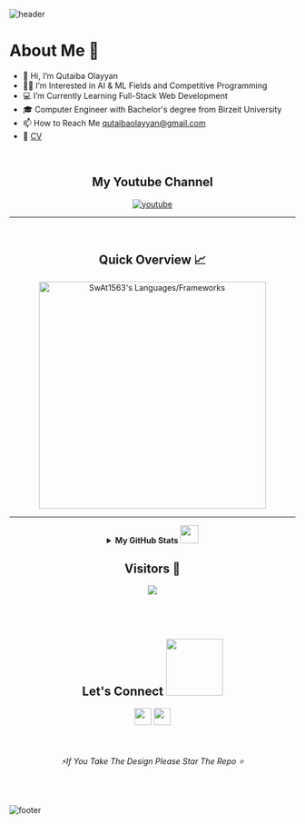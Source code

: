 <!---
![header](https://capsule-render.vercel.app/api?type=wave&color=gradient&height=280&section=header&text=Hi%20there%20👋&fontSize=90)
--->

![header](https://capsule-render.vercel.app/api?type=waving&color=gradient&height=280&section=header&text=Hi%20there%20%F0%9F%91%8B&fontSize=90)

<h1>About Me 📌</h1>

- 👋 Hi, I’m Qutaiba Olayyan
- 👨‍💻 I’m Interested in AI & ML Fields and Competitive Programming
- 💻 I’m Currently Learning Full-Stack Web Development
- 🎓 Computer Engineer with Bachelor's degree from Birzeit University
- 📫 How to Reach Me qutaibaolayyan@gmail.com
- 💫 [CV](https://swat1563.github.io/my-cv/)

<!---
SwAt1563/SwAt1563 is a ✨ special ✨ repository because its `README.md` (this file) appears on your GitHub profile.
You can click the Preview link to take a look at your changes.
--->

<br />



<h2 align="center"> My Youtube Channel</h2>
 
<div align="center">

  <a href="https://www.youtube.com/channel/UCs2ZNSfrs6EKeByw81Ftjzg">![youtube](https://img.shields.io/badge/YouTube-FF0000?style=for-the-badge&logo=youtube&logoColor=white)</a>


</div>

 
 ***  

<br />
<h2 align="center"> Quick Overview 📈</h2>
<p align = "center">
  <img src = "https://github-readme-stats.vercel.app/api/top-langs?username=SwAt1563&show_icons=true&count_private=true&locale=en&layout=compact&langs_count=10&hide_border=true&bg_color=151515&title_color=FB8C00&text_color=fff&icon_color=fff" alt = "SwAt1563's Languages/Frameworks" width = 400 />

---

 <details align="center">
<summary><b>My GitHub Stats <img src='https://media1.giphy.com/media/du3J3cXyzhj75IOgvA/giphy.gif?cid=ecf05e47x2g034i9pzwtzzsd3xgg2w9nr94t4tflbbgo3008&rid=giphy.gif' width='32px'></b></summary>
<table>
  <thead>
 </p>
<center>
<p align = "center">
  <img src = "https://github-readme-stats.vercel.app/api?username=SwAt1563&count_private=true&theme=dark&hide_border=true" alt = "SwAt1563's Contribution" width = 400 >
  <img src = "https://github-readme-streak-stats.herokuapp.com?user=SwAt1563&theme=dark&hide_border=true" alt = "SwAt1563's Rating" width = 400 >
  </center>
</p>
<p align = "center">
  <img src = "https://github-profile-summary-cards.vercel.app/api/cards/profile-details?username=SwAt1563&theme=monokai" alt = "SwAt1563's profile Summary" width = 750 >
  </center>
</p>
<br />
</table>
</details>
 
<h2 align="center">Visitors 👀</h2>
<div align="center" >
  <img src="https://profile-counter.glitch.me/SwAt1563/count.svg"></img>
</div>

<br /><br />

<h2 align="center">Let's Connect <img src='https://raw.githubusercontent.com/ShahriarShafin/ShahriarShafin/main/Assets/handshake.gif' width="100px"></h2> 
<p align="center">
  <a href = "mailto:swat.ar123@gmail.com"><img src = "https://img.shields.io/badge/Gmail-D14836?style=for-the-badge&logo=gmail&logoColor=white" height = 30></a>
  <a href = "https://www.linkedin.com/in/qutaiba-olayyan/"><img src = "https://img.shields.io/badge/LinkedIn-0077B5?style=for-the-badge&logo=linkedin&logoColor=white"     height = 30></a>
  
</p>
<br />
<h6 align="center" ><i>⚡If You Take The Design Please Star The Repo ⭐</i></h6>
<br />

![footer](https://capsule-render.vercel.app/api?type=waving&color=gradient&height=150&section=footer)
